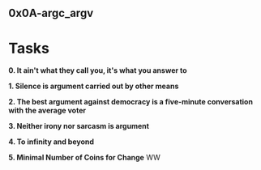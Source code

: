 ## 0x0A-argc_argv


# Tasks

**0. It ain't what they call you, it's what you answer to**


**1. Silence is argument carried out by other means**


**2. The best argument against democracy is a five-minute conversation with the average voter**


**3. Neither irony nor sarcasm is argument**


**4. To infinity and beyond**


**5. Minimal Number of Coins for Change**
WW